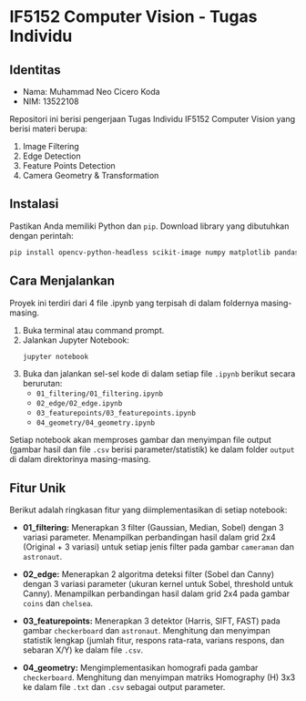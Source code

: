 # IF5152 Computer Vision - Tugas Individu

## Identitas
- Nama: Muhammad Neo Cicero Koda
- NIM: 13522108

Repositori ini berisi pengerjaan Tugas Individu IF5152 Computer Vision yang berisi materi berupa:
1.  Image Filtering
2.  Edge Detection
3.  Feature Points Detection
4.  Camera Geometry & Transformation

## Instalasi
Pastikan Anda memiliki Python dan `pip`. Download library yang dibutuhkan dengan perintah:

```bash
pip install opencv-python-headless scikit-image numpy matplotlib pandas
```

## Cara Menjalankan
Proyek ini terdiri dari 4 file .ipynb yang terpisah di dalam foldernya masing-masing.

1.  Buka terminal atau command prompt.
2.  Jalankan Jupyter Notebook:
    ```bash
    jupyter notebook
    ```
3.  Buka dan jalankan sel-sel kode di dalam setiap file `.ipynb` berikut secara berurutan:
    * `01_filtering/01_filtering.ipynb`
    * `02_edge/02_edge.ipynb`
    * `03_featurepoints/03_featurepoints.ipynb`
    * `04_geometry/04_geometry.ipynb`

Setiap notebook akan memproses gambar dan menyimpan file output (gambar hasil dan file `.csv` berisi parameter/statistik) ke dalam folder `output` di dalam direktorinya masing-masing.

## Fitur Unik
Berikut adalah ringkasan fitur yang diimplementasikan di setiap notebook:

* **01_filtering:** Menerapkan 3 filter (Gaussian, Median, Sobel) dengan 3 variasi parameter. Menampilkan perbandingan hasil dalam grid 2x4 (Original + 3 variasi) untuk setiap jenis filter pada gambar `cameraman` dan `astronaut`.

* **02_edge:** Menerapkan 2 algoritma deteksi filter (Sobel dan Canny) dengan 3 variasi parameter (ukuran kernel untuk Sobel, threshold untuk Canny). Menampilkan perbandingan hasil dalam grid 2x4 pada gambar `coins` dan `chelsea`.

* **03_featurepoints:** Menerapkan 3 detektor (Harris, SIFT, FAST) pada gambar `checkerboard` dan `astronaut`. Menghitung dan menyimpan statistik lengkap (jumlah fitur, respons rata-rata, varians respons, dan sebaran X/Y) ke dalam file `.csv`.

* **04_geometry:** Mengimplementasikan homografi pada gambar `checkerboard`. Menghitung dan menyimpan matriks Homography (H) 3x3 ke dalam file `.txt` dan `.csv` sebagai output parameter.